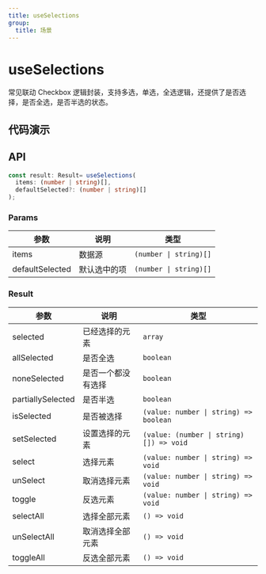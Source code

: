 ```yaml
---
title: useSelections
group:
  title: 场景
---
```


# useSelections

常见联动 Checkbox 逻辑封装，支持多选，单选，全选逻辑，还提供了是否选择，是否全选，是否半选的状态。

## 代码演示

<code src="./demo/demo01.tsx"></code>
<code src="./demo/demo02.tsx"></code>
<code src="./demo/demo03.tsx"></code>

## API

```ts
const result: Result= useSelections(
  items: (number | string)[], 
  defaultSelected?: (number | string)[]
);
```

### Params

| 参数 | 说明             | 类型                      |
|------|------------------|---------------------------|
| items | 数据源 | `(number \| string)[]` |
| defaultSelected | 默认选中的项 | `(number \| string)[]` |

### Result

| 参数              | 说明               | 类型                    |
|-------------------|--------------------|-------------------------|
| selected          | 已经选择的元素     | `array`                 |
| allSelected       | 是否全选           | `boolean`               |
| noneSelected      | 是否一个都没有选择 | `boolean`               |
| partiallySelected | 是否半选           | `boolean`               |
| isSelected        | 是否被选择         | `(value: number \| string) => boolean` |
| setSelected       | 设置选择的元素     | `(value: (number \| string)[]) => void`   |
| select            | 选择元素           | `(value: number \| string) => void`    |
| unSelect          | 取消选择元素       | `(value: number \| string) => void`    |
| toggle            | 反选元素           | `(value: number \| string) => void`    |
| selectAll         | 选择全部元素       | `() => void`            |
| unSelectAll       | 取消选择全部元素   | `() => void`            |
| toggleAll         | 反选全部元素       | `() => void`            |
